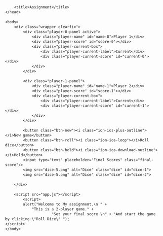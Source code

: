 <!DOCTYPE html>
<html lang="en">
    <head>
        <meta charset="UTF-8">
        <link href="https://fonts.googleapis.com/css?family=Lato:100,300,600" rel="stylesheet" type="text/css">
        <link href="http://code.ionicframework.com/ionicons/2.0.1/css/ionicons.min.css" rel="stylesheet" type="text/css">
        <link type="text/css" rel="stylesheet" href="style.css">
        
        <title>Assignment</title>
    </head>

    <body>
        <div class="wrapper clearfix">
            <div class="player-0-panel active">
                <div class="player-name" id="name-0">Player 1</div>
                <div class="player-score" id="score-0"></div>
                <div class="player-current-box">
                    <div class="player-current-label">Current</div>
                    <div class="player-current-score" id="current-0"></div>
                </div>
            </div>
            
            <div class="player-1-panel">
                <div class="player-name" id="name-1">Player 2</div>
                <div class="player-score" id="score-1"></div>
                <div class="player-current-box">
                    <div class="player-current-label">Current</div>
                    <div class="player-current-score" id="current-1"></div>
                </div>
            </div>
            
            <button class="btn-new"><i class="ion-ios-plus-outline"></i>New game</button>
            <button class="btn-roll"><i class="ion-ios-loop"></i>Roll dice</button>
            <button class="btn-hold"><i class="ion-ios-download-outline"></i>Hold</button>
            <input type="text" placeholder="Final Scores" class="final-score"/>
            <img src="dice-5.png" alt="Dice" class="dice" id="dice-1">
            <img src="dice-5.png" alt="Dice" class="dice" id="dice-2">

        </div>
        
        <script src="app.js"></script>
            <script> 
            alert("Welcome to My assignment.\n " + 
                "This is a 2-player game." +  
                         "Set your final score.\n" + "And start the game by clicking \"Roll Dice\" "); 
    </script> 
    </body>
</html>
